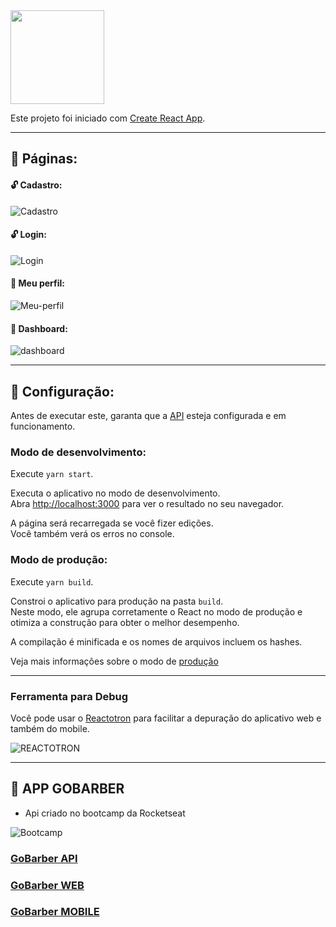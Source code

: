 <img src="https://s3.us-east-2.amazonaws.com/gobarber-img/logo.svg" height = "150"/>

Este projeto foi iniciado com [Create React App](https://github.com/facebook/create-react-app).

---

## :open_book: Páginas:

#### :unlock: Cadastro:

![Cadastro](https://github.com/yagolopes/gobarber/tree/master/frontend/.github/create-account.gif)

#### :unlock: Login:

![Login](https://github.com/yagolopes/gobarber/tree/master/frontend/.github/login.gif)

#### :closed_lock_with_key: Meu perfil:

![Meu-perfil](https://github.com/yagolopes/gobarber/tree/master/frontend/.github/my-profile.gif)

#### :closed_lock_with_key: Dashboard:

![dashboard](https://github.com/yagolopes/gobarber/tree/master/frontend/.github/dashboard.gif)

---

## :hammer: Configuração:

Antes de executar este, garanta que a [API](https://github.com/yagolopes/gobarber/tree/master/backend) esteja configurada e em funcionamento.

### Modo de desenvolvimento:

Execute `yarn start`.

Executa o aplicativo no modo de desenvolvimento.<br />
Abra [http://localhost:3000](http://localhost:3000) para ver o resultado no seu navegador.

A página será recarregada se você fizer edições.<br />
Você também verá os erros no console.

### Modo de produção:

Execute `yarn build`.

Constroi o aplicativo para produção na pasta `build`.<br />
Neste modo, ele agrupa corretamente o React no modo de produção e otimiza a construção para obter o melhor desempenho.

A compilação é minificada e os nomes de arquivos incluem os hashes.<br />

Veja mais informações sobre o modo de [produção](https://facebook.github.io/create-react-app/docs/deployment)

---

### Ferramenta para Debug

Você pode usar o [Reactotron](https://github.com/infinitered/reactotron/releases) para facilitar a depuração do aplicativo web e também do mobile.

![REACTOTRON](https://github.com/yagolopes/gobarber/tree/master/frontend/.github/reactotron.png)

---

## :rocket: APP GOBARBER

- Api criado no bootcamp da Rocketseat

![Bootcamp](https://rocketseat.com.br/static/images/update/bootcamp.svg)

### [GoBarber API](https://github.com/yagolopes/gobarber/tree/master/backend)

### [GoBarber WEB](https://github.com/yagolopes/gobarber/tree/master/frontend)

### [GoBarber MOBILE](https://github.com/yagolopes/gobarber/tree/master/mobile)
